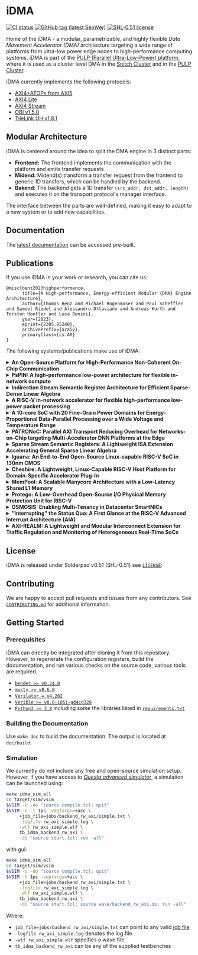 # iDMA
[![CI status](https://github.com/pulp-platform/idma/actions/workflows/gitlab-ci.yml/badge.svg?branch=master)](https://github.com/pulp-platform/idma/actions/workflows/gitlab-ci.yml?query=branch%3Amaster)
[![GitHub tag (latest SemVer)](https://img.shields.io/github/v/tag/pulp-platform/iDMA?color=blue&label=current&sort=semver)](CHANGELOG.md)
[![SHL-0.51 license](https://img.shields.io/badge/license-SHL--0.51-green)](LICENSE)

Home of the iDMA - a modular, parametrizable, and highly flexible *Data Movement Accelerator (DMA)*
architecture targeting a wide range of platforms from ultra-low power edge nodes to high-performance
computing systems. iDMA is part of the [PULP (Parallel Ultra-Low-Power) platform](https://pulp-platform.org/),
where it is used as a cluster level DMA in the [Snitch Cluster](https://github.com/pulp-platform/snitch)
and in the [PULP Cluster](https://github.com/pulp-platform/pulp).

iDMA currently implements the following protocols:
- [AXI4](https://developer.arm.com/documentation/ihi0022/hc/?lang=en)[+ATOPs from AXI5](https://github.com/pulp-platform/axi)
- [AXI4 Lite](https://developer.arm.com/documentation/ihi0022/hc/?lang=en)
- [AXI4 Stream](https://developer.arm.com/documentation/ihi0051/b/?lang=en)
- [OBI v1.5.0](https://github.com/openhwgroup/programs/blob/master/TGs/cores-task-group/obi/OBI-v1.5.0.pdf)
- [TileLink UH v1.8.1](https://starfivetech.com/uploads/tilelink_spec_1.8.1.pdf)

## Modular Architecture
iDMA is centered around the idea to split the DMA engine in 3 distinct parts:
- **Frontend:** The frontend implements the communication with the platform and emits transfer requests
- **Midend:** Midend(s) transform a transfer request from the frontend to generic 1D transfers,
              which can be handled by the backend.
- **Bakend:** The backend gets a 1D transfer `(src_addr, dst_addr, length)` and executes it
              on the transport protocol's manager interface.

The interface between the parts are well-defined, making it easy to adapt to a new system or to add
new capabilities.

## Documentation
The [latest documentation](https://pulp-platform.github.io/iDMA) can be accessed pre-built.

## Publications
If you use iDMA in your work or research, you can cite us:

```
@misc{benz2023highperformance,
      title={A High-performance, Energy-efficient Modular {DMA} Engine Architecture},
      author={Thomas Benz and Michael Rogenmoser and Paul Scheffler and Samuel Riedel and Alessandro Ottaviano and Andreas Kurth and Torsten Hoefler and Luca Benini},
      year={2023},
      eprint={2305.05240},
      archivePrefix={arXiv},
      primaryClass={cs.AR}
}
```

The following systems/publications make use of iDMA:

<details>
<summary><b>An Open-Source Platform for High-Performance Non-Coherent On-Chip Communication</b></summary>
<p>

```
@article{Kurth2020AnOP,
  title={An Open-Source Platform for High-Performance Non-Coherent On-Chip Communication},
  author={Andreas Kurth and Wolfgang R{\"o}nninger and Thomas Emanuel Benz and Matheus A. Cavalcante and Fabian Schuiki and Florian Zaruba and Luca Benini},
  journal={IEEE Transactions on Computers},
  year={2020},
  volume={71},
  pages={1794-1809},
  url={https://api.semanticscholar.org/CorpusID:221640945}
}
```

</p>
</details>


<details>
<summary><b>PsPIN: A high-performance low-power architecture for flexible in-network compute</b></summary>
<p>

```
@article{Girolamo2020PsPINAH,
  title={PsPIN: A high-performance low-power architecture for flexible in-network compute},
  author={Salvatore Di Girolamo and Andreas Kurth and Alexandru Calotoiu and Thomas Emanuel Benz and Timo Schneider and Jakub Ber{\'a}nek and Luca Benini and Torsten Hoefler},
  journal={ArXiv},
  year={2020},
  volume={abs/2010.03536},
  url={https://api.semanticscholar.org/CorpusID:222177442}
}
```

</p>
</details>


<details>
<summary><b>Indirection Stream Semantic Register Architecture for Efficient Sparse-Dense Linear Algebra</b></summary>
<p>

```
@article{Scheffler2020IndirectionSS,
  title={Indirection Stream Semantic Register Architecture for Efficient Sparse-Dense Linear Algebra},
  author={Paul Scheffler and Florian Zaruba and Fabian Schuiki and Torsten Hoefler and Luca Benini},
  journal={2021 Design, Automation \& Test in Europe Conference \& Exhibition (DATE)},
  year={2020},
  pages={1787-1792},
  url={https://api.semanticscholar.org/CorpusID:226964339}
}
```

</p>
</details>


<details>
<summary><b>A RISC-V in-network accelerator for flexible high-performance low-power packet processing</b></summary>
<p>

```
@article{Girolamo2021ARI,
  title={A RISC-V in-network accelerator for flexible high-performance low-power packet processing},
  author={Salvatore Di Girolamo and Andreas Kurth and Alexandru Calotoiu and Thomas Emanuel Benz and Timo Schneider and Jakub Ber{\'a}nek and Luca Benini and Torsten Hoefler},
  journal={2021 ACM/IEEE 48th Annual International Symposium on Computer Architecture (ISCA)},
  year={2021},
  pages={958-971},
  url={https://api.semanticscholar.org/CorpusID:235416184}
}
```

</p>
</details>


<details>
<summary><b>A 10-core SoC with 20 Fine-Grain Power Domains for Energy-Proportional Data-Parallel Processing over a Wide Voltage and Temperature Range</b></summary>
<p>

```
@article{Benz2021A1S,
  title={A 10-core SoC with 20 Fine-Grain Power Domains for Energy-Proportional Data-Parallel Processing over a Wide Voltage and Temperature Range},
  author={Thomas Emanuel Benz and Luca Bertaccini and Florian Zaruba and Fabian Schuiki and Frank K. G{\"u}rkaynak and Luca Benini},
  journal={ESSCIRC 2021 - IEEE 47th European Solid State Circuits Conference (ESSCIRC)},
  year={2021},
  pages={263-266},
  url={https://api.semanticscholar.org/CorpusID:240003121}
}
```

</p>
</details>


<details>
<summary><b>PATRONoC: Parallel AXI Transport Reducing Overhead for Networks-on-Chip targeting Multi-Accelerator DNN Platforms at the Edge</b></summary>
<p>

```
@article{Jain2023PATRONoCPA,
  title={PATRONoC: Parallel AXI Transport Reducing Overhead for Networks-on-Chip targeting Multi-Accelerator DNN Platforms at the Edge},
  author={Vikram Jain and Matheus A. Cavalcante and Nazareno Bruschi and Michael Rogenmoser and Thomas Emanuel Benz and Andreas Kurth and Davide Rossi and Luca Benini and Marian Verhelst},
  journal={2023 60th ACM/IEEE Design Automation Conference (DAC)},
  year={2023},
  pages={1-6},
  url={https://api.semanticscholar.org/CorpusID:260351087}
}
```

</p>
</details>


<details>
<summary><b>Sparse Stream Semantic Registers: A Lightweight ISA Extension Accelerating General Sparse Linear Algebra</b></summary>
<p>

```
@article{Scheffler2023SparseSS,
  title={Sparse Stream Semantic Registers: A Lightweight ISA Extension Accelerating General Sparse Linear Algebra},
  author={Paul Scheffler and Florian Zaruba and Fabian Schuiki and Torsten Hoefler and Luca Benini},
  journal={ArXiv},
  year={2023},
  volume={abs/2305.05559},
  url={https://api.semanticscholar.org/CorpusID:258564420}
}
```

</p>
</details>


<details>
<summary><b>Iguana: An End-to-End Open-Source Linux-capable RISC-V SoC in 130nm CMOS</b></summary>
<p>

```
@article{benziguana,
  title={Iguana: An End-to-End Open-Source Linux-capable RISC-V SoC in 130nm CMOS},
  author={Benz, Thomas and Scheffler, Paul and Sch{\"o}nleber, Jannis and Benini, Luca}
}
```

</p>
</details>


<details>
<summary><b>Cheshire: A Lightweight, Linux-Capable RISC-V Host Platform for Domain-Specific Accelerator Plug-In</b></summary>
<p>

```
@article{Ottaviano2023CheshireAL,
  title={Cheshire: A Lightweight, Linux-Capable RISC-V Host Platform for Domain-Specific Accelerator Plug-In},
  author={Alessandro Ottaviano and Thomas Emanuel Benz and Paul Scheffler and Luca Benini},
  journal={ArXiv},
  year={2023},
  volume={abs/2305.04760},
  url={https://api.semanticscholar.org/CorpusID:258557988}
}
```

</p>
</details>


<details>
<summary><b>MemPool: A Scalable Manycore Architecture with a Low-Latency Shared L1 Memory</b></summary>
<p>

```
@article{Riedel2023MemPoolAS,
  title={MemPool: A Scalable Manycore Architecture with a Low-Latency Shared L1 Memory},
  author={Samuel Riedel and Matheus A. Cavalcante and Renzo Andri and Luca Benini},
  journal={ArXiv},
  year={2023},
  volume={abs/2303.17742},
  url={https://api.semanticscholar.org/CorpusID:257900957}
}
```

</p>
</details>


<details>
<summary><b>Protego: A Low-Overhead Open-Source I/O Physical Memory Protection Unit for RISC-V</b></summary>
<p>

```
@inproceedings{wistoff2023protego,
  title={Protego: A Low-Overhead Open-Source I/O Physical Memory Protection Unit for RISC-V},
  author={Wistoff, Nils and Kuster, Andreas and Rogenmoser, Michael and Balas, Robert and Schneider, Moritz and Benini, Luca},
  booktitle={Proceedings of the 1st Safety and Security in Heterogeneous Open System-on-Chip Platforms Workshop (SSH-SoC 2023)},
  year={2023},
  organization={SSH-SoC}
}
```

</p>
</details>


<details>
<summary><b>OSMOSIS: Enabling Multi-Tenancy in Datacenter SmartNICs</b></summary>
<p>

```
@article{Khalilov2023OSMOSISEM,
  title={OSMOSIS: Enabling Multi-Tenancy in Datacenter SmartNICs},
  author={Mikhail Khalilov and Marcin Chrapek and Siyuan Shen and Alessandro Vezzu and Thomas Emanuel Benz and Salvatore Di Girolamo and Timo Schneider and Daniele Di Sensi and Luca Benini and Torsten Hoefler},
  journal={ArXiv},
  year={2023},
  volume={abs/2309.03628},
  url={https://api.semanticscholar.org/CorpusID:261582327}
}
```

</p>
</details>


<details>
<summary><b>”Interrupting” the Status Quo: A First Glance at the RISC-V Advanced Interrupt Architecture (AIA)</b></summary>
<p>

```
@article{marques2024interrupting,
  title={" Interrupting" the Status Quo: A First Glance at the RISC-V Advanced Interrupt Architecture (AIA)},
  author={Marques, Francisco and Rodr{\'\i}guez, Manuel and S{\'a}, Bruno and Pinto, Sandro},
  journal={IEEE Access},
  year={2024},
  publisher={IEEE}
}
```

</p>
</details>


<details>
<summary><b>AXI-REALM: A Lightweight and Modular Interconnect Extension for Traffic Regulation and Monitoring of Heterogeneous Real-Time SoCs</b></summary>
<p>

```
@misc{benz2023axirealm,
  title={AXI-REALM: A Lightweight and Modular Interconnect Extension for Traffic Regulation and Monitoring of Heterogeneous Real-Time SoCs},
  author={Thomas Benz and Alessandro Ottaviano and Robert Balas and Angelo Garofalo and Francesco Restuccia and Alessandro Biondi and Luca Benini},
  year={2023},
  eprint={2311.09662},
  archivePrefix={arXiv},
  primaryClass={cs.AR}
}
```

</p>
</details>


## License
iDMA is released under Solderpad v0.51 (SHL-0.51) see [`LICENSE`](LICENSE):

## Contributing
We are happy to accept pull requests and issues from any contributors. See [`CONTRIBUTING.md`](CONTRIBUTING.md)
for additional information.

## Getting Started

### Prerequisites
iDMA can directly be integrated after cloning it from this repository. However, to regenerate
the configuration registers, build the documentation, and run various checks on the source code,
various tools are required.

- [`bender >= v0.24.0`](https://github.com/pulp-platform/bender)
- [`morty >= v0.6.0`](https://github.com/zarubaf/morty)
- [`Verilator = v4.202`](https://www.veripool.org/verilator)
- [`Verible >= v0.0-1051-gd4cd328`](https://github.com/chipsalliance/verible)
- [`Python3 >= 3.8`](https://www.python.org/downloads/) including some the libraries listed
  in [`requirements.txt`](requirements.txt)

### Building the Documentation
Use `make doc` to build the documentation. The output is located at `doc/build`.


### Simulation
We currently do not include any free and open-source simulation setup. However, if you have access to
[*Questa advanced simulator*](https://eda.sw.siemens.com/en-US/ic/questa/simulation/advanced-simulator/),
a simulation can be launched using:

```bash
make idma_sim_all
cd target/sim/vsim
$VSIM -c -do "source compile.tcl; quit"
$VSIM -c -t 1ps -voptargs=+acc \
     +job_file=jobs/backend_rw_axi/simple.txt \
     -logfile rw_axi_simple.log \
     -wlf rw_axi_simple.wlf \
     tb_idma_backend_rw_axi \
     -do "source start.tcl; run -all"
```
with gui:
```bash
make idma_sim_all
cd target/sim/vsim
$VSIM -c -do "source compile.tcl; quit"
$VSIM -t 1ps -voptargs=+acc \
     +job_file=jobs/backend_rw_axi/simple.txt \
     -logfile rw_axi_simple.log \
     -wlf rw_axi_simple.wlf \
     tb_idma_backend_rw_axi \
     -do "source start.tcl; source wave/backend_rw_axi.do; run -all"
```

Where:
- `job_file=jobs/backend_rw_axi/simple.txt` can point to any valid [job file](jobs/README.md)
- `-logfile rw_axi_simple.log` denotes the log file
- `-wlf rw_axi_simple.wlf` specifies a wave file
- `tb_idma_backend_rw_axi` can be any of the supplied testbenches
